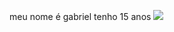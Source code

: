 meu nome é gabriel 
tenho 15 anos
![](https://www.google.com/url?sa=i&url=https%3A%2F%2Fwww.nike.com.br%2Fsc%2Ffutebol-clube-corinthians-camisa-oficial&psig=AOvVaw3lJ8xDH5WTVjAeIVwqleRU&ust=1697062717429000&source=images&cd=vfe&opi=89978449&ved=0CBEQjRxqFwoTCNi2j7rB7IEDFQAAAAAdAAAAABAD)
